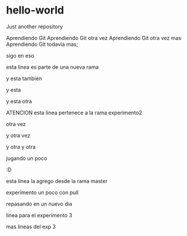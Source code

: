 # hello-world
Just another repository

Aprendiendo Git
Aprendiendo Git otra vez
Aprendiendo Git otra vez mas
Aprendiendo Git todavia mas;

sigo en eso

esta linea es parte de una nueva rama

y esta tambien 

y esta 

y esta otra

ATENCION esta linea pertenece a la rama experimento2

otra vez

y otra vez

y otra y otra

jugando un poco

:D

esta linea la agrego desde la rama master

experimento un poco con pull

repasando en un nuevo dia

linea para el experimento 3

mas lineas del exp 3
